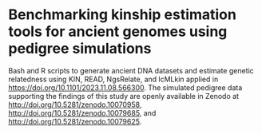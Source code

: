 # Benchmarking kinship estimation tools for ancient genomes using pedigree simulations
Bash and R scripts to generate ancient DNA datasets and estimate genetic relatedness using KIN, READ, NgsRelate, and lcMLkin applied in https://doi.org/10.1101/2023.11.08.566300.
The simulated pedigree data supporting the findings of this study are openly available in Zenodo at http://doi.org/10.5281/zenodo.10070958, http://doi.org/10.5281/zenodo.10079685, and http://doi.org/10.5281/zenodo.10079625.
